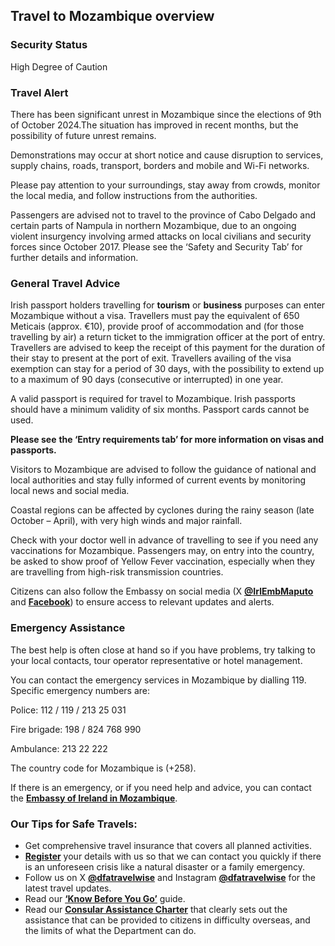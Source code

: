 ## Travel to Mozambique overview

### **Security Status**

High Degree of Caution

### **Travel Alert**

There has been significant unrest in Mozambique since the elections of 9th of October 2024.The situation has improved in recent months, but the possibility of future unrest remains.

Demonstrations may occur at short notice and cause disruption to services, supply chains, roads, transport, borders and mobile and Wi-Fi networks.

Please pay attention to your surroundings, stay away from crowds, monitor the local media, and follow instructions from the authorities.

Passengers are advised not to travel to the province of Cabo Delgado and certain parts of Nampula in northern Mozambique, due to an ongoing violent insurgency involving armed attacks on local civilians and security forces since October 2017. Please see the ‘Safety and Security Tab’ for further details and information.

### **General Travel Advice**

Irish passport holders travelling for **tourism** or **business** purposes can enter Mozambique without a visa. Travellers must pay the equivalent of 650 Meticais (approx. €10), provide proof of accommodation and (for those travelling by air) a return ticket to the immigration officer at the port of entry. Travellers are advised to keep the receipt of this payment for the duration of their stay to present at the port of exit. Travellers availing of the visa exemption can stay for a period of 30 days, with the possibility to extend up to a maximum of 90 days (consecutive or interrupted) in one year.

A valid passport is required for travel to Mozambique. Irish passports should have a minimum validity of six months. Passport cards cannot be used.

**Please see** **the ‘Entry requirements tab’ for more information on visas and passports.**

Visitors to Mozambique are advised to follow the guidance of national and local authorities and stay fully informed of current events by monitoring local news and social media.

Coastal regions can be affected by cyclones during the rainy season (late October – April), with very high winds and major rainfall.

Check with your doctor well in advance of travelling to see if you need any vaccinations for Mozambique. Passengers may, on entry into the country, be asked to show proof of Yellow Fever vaccination, especially when they are travelling from high-risk transmission countries.

Citizens can also follow the Embassy on social media (X [**@IrlEmbMaputo**](https://twitter.com/IrlEmbMaputo) and [**Facebook**](https://m.facebook.com/EmbassyofIrelandMozambique/?_rdr)) to ensure access to relevant updates and alerts.

### **Emergency Assistance**

The best help is often close at hand so if you have problems, try talking to your local contacts, tour operator representative or hotel management.

You can contact the emergency services in Mozambique by dialling 119. Specific emergency numbers are:

Police: 112 / 119 / 213 25 031

Fire brigade: 198 / 824 768 990

Ambulance: 213 22 222

The country code for Mozambique is (+258).

If there is an emergency, or if you need help and advice, you can contact the [**Embassy of Ireland in Mozambique**](https://www.ireland.ie/en/mozambique/maputo/).

### **Our Tips for Safe Travels:**

* Get comprehensive travel insurance that covers all planned activities.
* [**Register**](https://www.ireland.ie/en/dfa/overseas-travel/citizens-registration/) your details with us so that we can contact you quickly if there is an unforeseen crisis like a natural disaster or a family emergency.
* Follow us on X [**@dfatravelwise**](https://www.twitter.com/DFATravelWise) and Instagram [**@dfatravelwise**](https://www.instagram.com/dfatravelwise/) for the latest travel updates.
* Read our [**‘Know Before You Go’**](https://www.ireland.ie/en/dfa/overseas-travel/know-before-you-go-/) guide.
* Read our [**Consular Assistance Charter**](https://www.ireland.ie/en/dfa/overseas-travel/assistance-abroad/consular-assistance-charter/) that clearly sets out the assistance that can be provided to citizens in difficulty overseas, and the limits of what the Department can do.